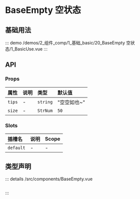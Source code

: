 # BaseEmpty 空状态


## 基础用法
::: demo 
/demos/2_组件_comp/1_基础_basic/20_BaseEmpty 空状态/1_BasicUse.vue
:::



## API 
### Props

|属性|说明|类型|默认值|
|:---|:---|:---|:---|
|`tips`|-|`string`|"空空如也~"|
|`size`|-|`StrNum`|`50`|

### Slots

|插槽名|说明|Scope|
|:---|:---|:---|
|`default`|-|-|



## 类型声明
::: details
/src/components/BaseEmpty.vue


``` ts


```

:::  


